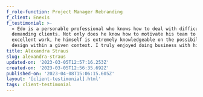 ```yaml
---
f_role-function: Project Manager Rebranding
f_client: Enexis
f_testimonial: >-
  « Edo is a personable professional who knows how to deal with difficult and
  demanding clients. Not only does he know how to motivate his team to deliver
  excellent work, he himself is extremely knowledgeable on the possibilities of
  design within a given context. I truly enjoyed doing business with him. »
title: Alexandra Straus
slug: alexandra-straus
updated-on: '2023-03-05T12:57:16.253Z'
created-on: '2023-03-05T12:56:35.692Z'
published-on: '2023-04-08T15:06:15.605Z'
layout: '[client-testimonial].html'
tags: client-testimonial
---
```



